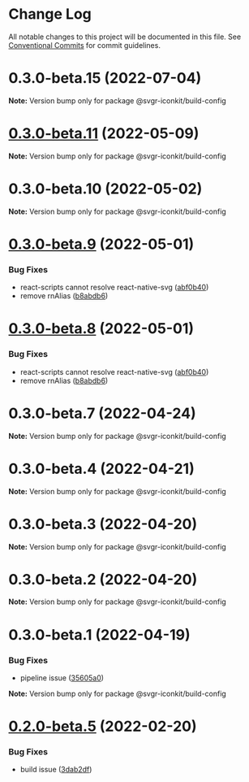 # Change Log

All notable changes to this project will be documented in this file.
See [Conventional Commits](https://conventionalcommits.org) for commit guidelines.

# 0.3.0-beta.15 (2022-07-04)

**Note:** Version bump only for package @svgr-iconkit/build-config





# [0.3.0-beta.11](https://github.com/svgr-iconkit/svgr-iconkit/compare/v0.3.0-beta.10...v0.3.0-beta.11) (2022-05-09)

**Note:** Version bump only for package @svgr-iconkit/build-config





# 0.3.0-beta.10 (2022-05-02)

**Note:** Version bump only for package @svgr-iconkit/build-config





# [0.3.0-beta.9](https://github.com/svgr-iconkit/svgr-iconkit/compare/v0.3.0-beta.3...v0.3.0-beta.9) (2022-05-01)


### Bug Fixes

* react-scripts cannot resolve react-native-svg ([abf0b40](https://github.com/svgr-iconkit/svgr-iconkit/commit/abf0b4062e1fccd1a46b6d8587af068e2a466346))
* remove rnAlias ([b8abdb6](https://github.com/svgr-iconkit/svgr-iconkit/commit/b8abdb6cb5933123ce1dc7456ba7b533ed4e7787))





# [0.3.0-beta.8](https://github.com/svgr-iconkit/svgr-iconkit/compare/v0.3.0-beta.3...v0.3.0-beta.8) (2022-05-01)


### Bug Fixes

* react-scripts cannot resolve react-native-svg ([abf0b40](https://github.com/svgr-iconkit/svgr-iconkit/commit/abf0b4062e1fccd1a46b6d8587af068e2a466346))
* remove rnAlias ([b8abdb6](https://github.com/svgr-iconkit/svgr-iconkit/commit/b8abdb6cb5933123ce1dc7456ba7b533ed4e7787))





# 0.3.0-beta.7 (2022-04-24)

**Note:** Version bump only for package @svgr-iconkit/build-config





# 0.3.0-beta.4 (2022-04-21)

**Note:** Version bump only for package @svgr-iconkit/build-config





# 0.3.0-beta.3 (2022-04-20)

**Note:** Version bump only for package @svgr-iconkit/build-config





# 0.3.0-beta.2 (2022-04-20)

**Note:** Version bump only for package @svgr-iconkit/build-config





# 0.3.0-beta.1 (2022-04-19)


### Bug Fixes

* pipeline issue ([35605a0](https://github.com/svgr-iconkit/svgr-iconkit/commit/35605a00d60b4ec4a944048c9e1e32718a448878))







**Note:** Version bump only for package @svgr-iconkit/build-config





# [0.2.0-beta.5](https://github.com/svgr-iconkit/svgr-iconkit/compare/v0.2.0-beta.4...v0.2.0-beta.5) (2022-02-20)


### Bug Fixes

* build issue ([3dab2df](https://github.com/svgr-iconkit/svgr-iconkit/commit/3dab2df75ea78e536c20e3ede7ab011aca7d86f4))
